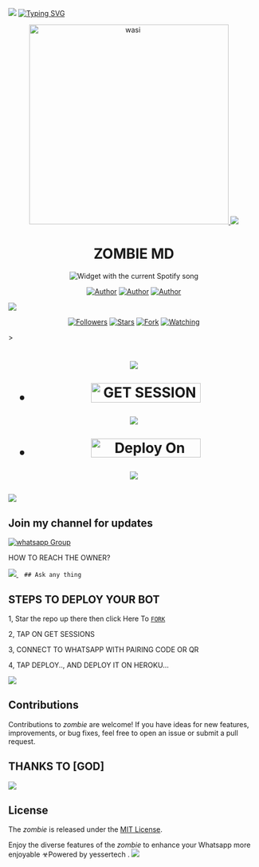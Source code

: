 <a><img src='https://i.imgur.com/LyHic3i.gif'/></a>
<a href="https://git.io/typing-svg"><img src="https://readme-typing-svg.demolab.com?font=red+Ops+One&size=50&pause=1000&color=1BAFBAFF&center=true&width=910&height=100&lines=ZOMBIE+MD+;A+WHATSAPP+BOT;CREATED+BY+YESSER+TECH" alt="Typing SVG" /></a>

<p align="center">  
  <a href="https://whatsapp.com/channel/0029VakA1mu35fM18opH1s30">
    <img alt="wasi" height="400" src="https://files.catbox.moe/won03k.jpeg">
    <a><img src='https://i.imgur.com/LyHic3i.gif'/></a>
   <h1 align="center">ZOMBIE MD</h1>
  </a>
    <div align="center">
  <img src="https://spogit.vercel.app/api?theme=dark&rainbow=true&scan=true" alt="Widget with the current Spotify song"  />
</div>
 
</p>
<p align="center">
<a href="https://github.com/Yassin994"><img title="Author" src="https://img.shields.io/badge/betingrich-black?style=for-the-badge&logo=Github"></a> <a href="https://chat.whatsapp.com/KrseXOOYu2nKOkht0qonhY"><img title="Author" src="https://img.shields.io/badge/CHANNEL-yellow?style=for-the-badge&logo=whatsapp"></a> <a href="https://wa.me/255621995482"><img title="Author" src="https://img.shields.io/badge/CHAT US-black?style=for-the-badge&logo=whatsapp"></a>
<p/>
  <a><img src='https://i.imgur.com/LyHic3i.gif'/></a>
<p align="center">
<a href="https://github.com/Yassin994?tab=followers"><img title="Followers" src="https://img.shields.io/github/followers/botdep24?label=Followers&style=social"></a>
<a href="https://github.com/Yassin994/JEEP/Zombie/"><img title="Stars" src="https://img.shields.io/github/stars/Yassin994/Zombie?&style=social"></a>
<a href="https://github.com/Yassin994/JEEP/network/members"><img title="Fork" src="https://img.shields.io/github/forks/Yassin994/Zombie?style=social"></a>
<a href="https://github.com/Yassin994/JEEP/watchers"><img title="Watching" src="https://img.shields.io/github/watchers/Yassin994/Zombie?label=Watching&style=social"></a>
</p>></a>                     

   <h1 align="center"                  



***



<a><img src='https://i.imgur.com/LyHic3i.gif'/></a>
</a></p>
- <a href="https://yesser.onrender.com"><img title="GET SESSION YESSER TECH GENERAL" src="https://img.shields.io/badge/GET SESSION YESSER TECH GENERAL-h?color=pink&style=for-the-badge&logo=zombie" width="220" height="38.45"/></a></p>




<a><img src='https://i.imgur.com/LyHic3i.gif'/></a>

</p>

- <a href="https://dashboard.heroku.com/new?button-url=https://github.com/Yassin994/Zombie_Dragon&template=https://github.com/Yassin994/Zombie"><img title="Deploy On Heroku" src="https://img.shields.io/badge/DEPLOY ON HEROKU-h?color=yellow&style=for-the-badge&logo=dragon" width="220" height="38.45"/></a></p>


<a><img src='https://i.imgur.com/LyHic3i.gif'/></a>
</p>
   
##

<a><img src='https://i.imgur.com/LyHic3i.gif'/></a>
## Join my channel for updates
<a href="https://whatsapp.com/channel/0029VakA1mu35fM18opH1s30" target="_blank">
    <img alt="whatsapp Group" src="https://img.shields.io/badge/ Whatsapp Support Channel -https://whatsapp.com/channel/0029VakcYbvEawdlEwGTtt39?style=for-the-badge&logo=whatsapp&logoColor=white" />
  </a>
</p>


HOW TO REACH THE OWNER? 
 
   
   <a href="https://wa.me/255621995482">
    <img src="https://img.shields.io/badge/WhatsApp-25D366?style=for-the-badge&logo=whatsapp&logoColor=white" />
  </a>&nbsp;&nbsp;
   <a

    ## Ask any thing

</p>

## STEPS TO DEPLOY YOUR BOT


1, Star the repo up there then click Here To  [`FORK`](https://github.com/Yassin994/Zombie/fork)

2, TAP ON GET SESSIONS



3, CONNECT TO WHATSAPP WITH PAIRING CODE OR QR



4, TAP DEPLOY.., AND DEPLOY IT ON HEROKU...

</p>






  

</p>

<a><img src='https://i.imgur.com/LyHic3i.gif'/></a>
## Contributions


Contributions to *zombie* are welcome! If you have ideas for new features, improvements, or bug fixes, feel free to open an issue or submit a pull request.
## THANKS TO [GOD]
<a><img src='https://i.imgur.com/LyHic3i.gif'/></a>
## License

The *zombie* is released under the [MIT License](https://opensource.org/licenses/MIT).

Enjoy the diverse features of the *zombie*  to enhance your Whatsapp more enjoyable
☣Powered by yessertech 
.
<a><img src='https://i.imgur.com/LyHic3i.gif'/></a>
